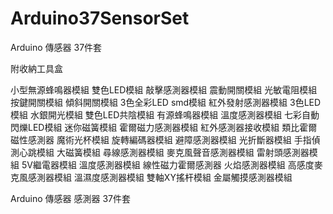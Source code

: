 Arduino37SensorSet
==================
Arduino 傳感器  37件套

附收納工具盒

 

小型無源蜂鳴器模組
 雙色LED模組
 敲擊感測器模組
 震動開關模組
 光敏電阻模組
 按鍵開關模組
 傾斜開關模組
 3色全彩LED smd模組
 紅外發射感測器模組
 3色LED模組
 水銀開光模組
 雙色LED共陰模組
 有源蜂鳴器模組
 溫度感測器模組
 七彩自動閃爍LED模組
 迷你磁簧模組
 霍爾磁力感測器模組
 紅外感測器接收模組
 類比霍爾磁性感測器
 魔術光杯模組
 旋轉編碼器模組
 避障感測器模組
 光折斷器模組 
 手指偵測心跳模組
 大磁簧模組 
 尋線感測器模組 
 麥克風聲音感測器模組 
 雷射頭感測器模組 
 5V繼電器模組 
 溫度感測器模組 
 線性磁力霍爾感測器 
 火焰感測器模組 
 高感度麥克風感測器模組 
 溫濕度感測器模組 
 雙軸XY搖杆模組 
 金屬觸摸感測器模組 


Arduino 傳感器 感測器 37件套 

